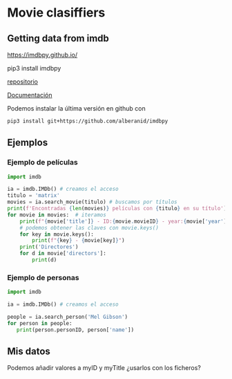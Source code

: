 # Movie clasiffiers

## Getting data from imdb 

https://imdbpy.github.io/

pip3 install imdbpy 

[repositorio](https://github.com/alberanid/imdbpy)

[Documentación](https://imdbpy.readthedocs.io/en/latest/)


Podemos instalar la última versión en github con 

```sh
pip3 install git+https://github.com/alberanid/imdbpy
```

## Ejemplos

### Ejemplo de películas

```python
import imdb 

ia = imdb.IMDb() # creamos el acceso
titulo = 'matrix'
movies = ia.search_movie(titulo) # buscamos por títulos 
print(f'Encontradas {len(movies)} películas con {titulo} en su título') # obtenemos varias
for movie in movies:  # iteramos
    print(f"{movie['title']} - ID:{movie.movieID} - year:{movie['year']}mov ") # o movie.getID()
    # podemos obtener las claves con movie.keys()
    for key in movie.keys():
        print(f"{key} - {movie[key]}")
    print('Directores')
    for d in movie['directors']:
        print(d)
```

### Ejemplo de personas

```python
import imdb 

ia = imdb.IMDb() # creamos el acceso

people = ia.search_person('Mel Gibson')
for person in people:
   print(person.personID, person['name'])

```


## Mis datos

Podemos añadir valores a myID y myTitle ¿usarlos con los ficheros?